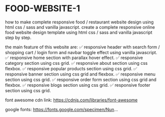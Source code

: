 # FOOD-WEBSITE-1



how to make complete responsive food / restaurant website design using html css / sass and vanilla javascript.
create a complete responsive online food website design template using html css / sass and vanilla javascript step by step.

the main feature of this website are:
✅ responsive header with search form / shopping cart / login form and navbar toggle effect using vanilla javascript.
✅ responsive home section with parallax hover effect.
✅ responsive category section using css grid.
✅ responsive about section using css flexbox.
✅ responsive popular products section using css grid.
✅ responsive banner section using css grid and flexbox.
✅ responsive menu section using css grid.
✅ responsive order form section using css grid and flexbox.
✅ responsive blogs section using css grid.
✅ responsive footer section using css grid.

font awesome cdn link:
https://cdnjs.com/libraries/font-awesome

google fonts:
https://fonts.google.com/specimen/Nun...

